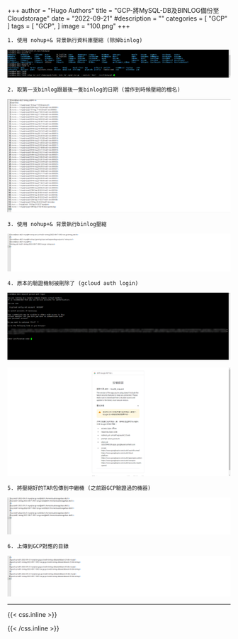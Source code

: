 +++
author = "Hugo Authors"
title = "GCP-將MySQL-DB及BINLOG備份至Cloudstorage"
date = "2022-09-21"
#description = ""
categories = [
    "GCP"
]
tags = [
    "GCP",
]
image = "100.png"
+++

    1. 使用 nohup+& 背景執行資料庫壓縮 (除掉binlog)
   ![](001.png)
   
    2. 取第一支binlog跟最後一隻binlog的日期 (當作到時候壓縮的檔名)
   ![](002.png)
   
    3. 使用 nohup+& 背景執行binlog壓縮
   ![](003.png)
   
    4. 原本的驗證機制被刪除了 (gcloud auth login)
   ![](004.png)
   
   ![](005.png)
   
    5. 將壓縮好的TAR包傳到中繼機 (之前跟GCP驗證過的機器)
   ![](006.png)
   
    6. 上傳到GCP對應的目錄
   ![](007.png)
   
   

***

{{< css.inline >}}
<style>
.emojify {
	font-family: Apple Color Emoji, Segoe UI Emoji, NotoColorEmoji, Segoe UI Symbol, Android Emoji, EmojiSymbols;
	font-size: 2rem;
	vertical-align: middle;
}
@media screen and (max-width:650px) {
  .nowrap {
    display: block;
    margin: 25px 0;
  }
}
</style>
{{< /css.inline >}}
